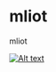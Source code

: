 # mliot
mliot


[![Alt text](https://img.youtube.com/vi/Xrao--agpVg/0.jpg)](https://www.youtube.com/watch?v=Xrao--agpVg)
